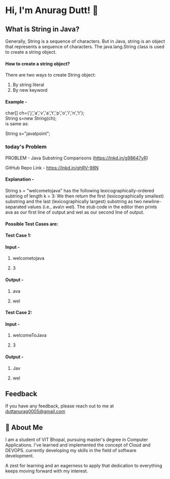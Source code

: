 
# Hi, I'm Anurag Dutt! 👋

## What is String in Java?
Generally, String is a sequence of characters. But in Java, string is an object that represents a sequence of characters. The java.lang.String class is used to create a string object.

#### How to create a string object?
There are two ways to create String object:

1. By string literal
2. By new keyword 

#### Example -

char[] ch={'j','a','v','a','t','p','o','i','n','t'};  
String s=new String(ch);  
is same as:

String s="javatpoint"; 

### today's Problem

PROBLEM - Java Substring Comparisons (https://lnkd.in/g98647yR)

GitHub Repo Link - https://lnkd.in/ghRV-98N

#### Explanation - 
String s = "welcometojava" has the following lexicographically-ordered subtring of length k = 3:
We then return the first (lexicographically smallest) substring and the last (lexicographically largest) substring as two newline-separated values (i.e., ava\n wel).
The stub code in the editor then prints ava as our first line of output and wel as our second line of output.

#### Possible Test Cases are:

#### Test Case 1:

#### Input -

1. welcometojava

2. 3


#### Output -
1. ava

2. wel

#### Test Case 2:

#### Input -

1. welcomeToJava

2. 3


#### Output -

1. Jav

2. wel
## Feedback

If you have any feedback, please reach out to me at duttanurag0005@gmail.com


## 🚀 About Me
I am a student of VIT Bhopal, pursuing master's degree in Computer Applications. 
I've learned and implemented the concept of Cloud and DEVOPS. currently developing my skills in the field of software development. 

A zest for learning and an eagerness to apply that dedication to everything keeps moving forward with my interest.

